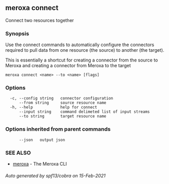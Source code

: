 ## meroxa connect

Connect two resources together

### Synopsis

Use the connect commands to automatically configure the connectors
required to pull data from one resource (the source) to another
(the target).

This is essentially a shortcut for creating a connector from the
source to Meroxa and creating a connector from Meroxa to the target

```
meroxa connect <name> --to <name> [flags]
```

### Options

```
  -c, --config string   connector configuration
      --from string     source resource name
  -h, --help            help for connect
      --input string    command delimeted list of input streams
      --to string       target resource name
```

### Options inherited from parent commands

```
      --json   output json
```

### SEE ALSO

* [meroxa](meroxa.md)	 - The Meroxa CLI

###### Auto generated by spf13/cobra on 15-Feb-2021
